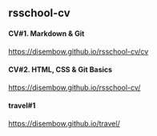 ## rsschool-cv 

#### CV#1. Markdown & Git
https://disembow.github.io/rsschool-cv/cv

#### CV#2. HTML, CSS & Git Basics
https://disembow.github.io/rsschool-cv/

#### travel#1
https://disembow.github.io/travel/
